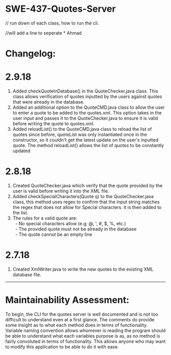# SWE-437-Quotes-Server

// run down of each class, how to run the cli. 


//will add a line to seperate * Ahmad
# Changelog:
  
  # 2.9.18
  1. Added checkQuoteInDatabase() in the QuoteChecker.java class. This class allows verification of quotes inputted by the users against quotes that were already in the database.
  2. Added an additional option to the QuoteCMD.java class to allow the user to enter a quote to be added to the quotes.xml. This option takes in the user input and passes it to the QuoteChecker.java to ensure it is valid before writing the quote to quotes.xml.
  3. Added reloadList() to the QuoteCMD.java class to reload the list of quotes since before, quoteList was only instantiated once in the constructor, so it couldn't get the latest update on the user's inputted quote. The method reloadList() allows the list of quotes to be constantly updated

  # 2.8.18
  1. Created QuoteChecker.java which verify that the quote provided by the user is valid before writing it into the XML file.
  2. Added checkSpecialCharacters(Quote q) to the QuoteChecker.java class, this method uses regex to confirm that the input string matches the regex that does not allow for Special characters. it is then added to the list.
  3. The rules for a valid quote are:</br >
&nbsp;&nbsp;- No special characters allow (e.g: @, ', #, $, %, etc.)</br >
&nbsp;&nbsp;- The provided quote must not be already in the database</br >
&nbsp;&nbsp;- The quote cannot be an empty line</br >

  # 2.7.18
  1. Created XmlWriter.java to write the new quotes to the existing XML database file.

***

# Maintainability Assessment: 

To begin, the CLI for the quotes server is well documented and is not too difficult to understand even at a first glance. The comments do provide some insight as to what each method does in terms of functionality. Variable naming convention allows whomever is reading the program should be able to understand what each variables purpose is as, as no method is fairly convoluted in terms of functionality. This allows anyone who may want to modify this application to be able to do it with ease.
